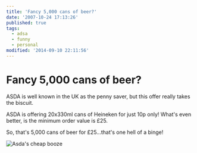 ```yaml
---
title: 'Fancy 5,000 cans of beer?'
date: '2007-10-24 17:13:26'
published: true
tags:
  - adsa
  - funny
  - personal
modified: '2014-09-10 22:11:56'
---
```

# Fancy 5,000 cans of beer?

ASDA is well known in the UK as the penny saver, but this offer really takes the biscuit.

ASDA is offering 20x330ml cans of Heineken for just 10p only!  What's even better, is the minimum order value is £25.

So, that's 5,000 cans of beer for £25...that's one hell of a binge!

![Asda's cheap booze](http://remysharp.com/wp-content/uploads/2007/10/asda.png)
